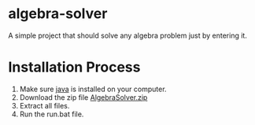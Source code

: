 # algebra-solver
A simple project that should solve any algebra problem just by entering it.

# Installation Process
1. Make sure [java](https://www.oracle.com/java/technologies/downloads/) is installed on your computer.
2. Download the zip file [AlgebraSolver.zip](https://github.com/ColdCoder92/algebra-solver/files/10283437/AlgebraSolver.zip)
3. Extract all files.
4. Run the run.bat file.
